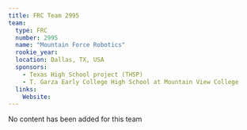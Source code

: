 ```yaml
---
title: FRC Team 2995
team:
  type: FRC
  number: 2995
  name: "Mountain Force Robotics"
  rookie_year: 
  location: Dallas, TX, USA
  sponsors:
    - Texas High School project (THSP)
    - T. Garza Early College High School at Mountain View College
  links:
    Website: 
---
```

No content has been added for this team
